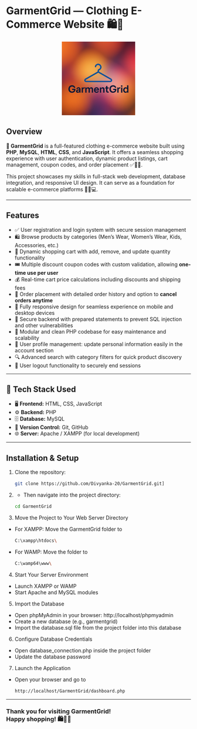 # GarmentGrid — Clothing E-Commerce Website 🛍️👕

<p align="center">
  <img src="https://github.com/Divyanka-20/GarmentGrid/raw/main/assets/logo.png" alt="GarmentGrid Logo" width="200" height="200" />
</p>

## Overview

**👗 GarmentGrid** is a full-featured clothing e-commerce website built using **PHP**, **MySQL**, **HTML**, **CSS**, and **JavaScript**. It offers a seamless shopping experience with user authentication, dynamic product listings, cart management, coupon codes, and order placement ✅🛒🔐.

This project showcases my skills in full-stack web development, database integration, and responsive UI design. It can serve as a foundation for scalable e-commerce platforms 🚀📱💻.

---

## Features

- ✅ User registration and login system with secure session management  
- 🛍️ Browse products by categories (Men’s Wear, Women’s Wear, Kids, Accessories, etc.)  
- 🛒 Dynamic shopping cart with add, remove, and update quantity functionality  
- 🎟️ Multiple discount coupon codes with custom validation, allowing **one-time use per user**  
- 💰 Real-time cart price calculations including discounts and shipping fees  
- 📝 Order placement with detailed order history and option to **cancel orders anytime**  
- 📱 Fully responsive design for seamless experience on mobile and desktop devices  
- 🔐 Secure backend with prepared statements to prevent SQL injection and other vulnerabilities  
- 🧩 Modular and clean PHP codebase for easy maintenance and scalability  
- 👤 User profile management: update personal information easily in the account section  
- 🔍 Advanced search with category filters for quick product discovery  
- 🚪 User logout functionality to securely end sessions
  
---

## 🚀 Tech Stack Used

- 🖥️ **Frontend:** HTML, CSS, JavaScript  
- ⚙️ **Backend:** PHP  
- 🗄️ **Database:** MySQL  
- 📂 **Version Control:** Git, GitHub  
- 🌐 **Server:** Apache / XAMPP (for local development)  

---

## Installation & Setup

1. Clone the repository:
   ```bash
   git clone https://github.com/Divyanka-20/GarmentGrid.git]
2. - Then navigate into the project directory:
   ```bash
   cd GarmentGrid
3. Move the Project to Your Web Server Directory
- For XAMPP: Move the GarmentGrid folder to
  ```bash
  C:\xampp\htdocs\
- For WAMP: Move the folder to
  ```bash
  C:\wamp64\www\
4. Start Your Server Environment
- Launch XAMPP or WAMP
- Start Apache and MySQL modules
5. Import the Database
- Open phpMyAdmin in your browser: http://localhost/phpmyadmin
- Create a new database (e.g., garmentgrid)
- Import the database.sql file from the project folder into this database
6. Configure Database Credentials
- Open database_connection.php inside the project folder
- Update the database password
7. Launch the Application
- Open your browser and go to
  ```bash
  http://localhost/GarmentGrid/dashboard.php

---

### Thank you for visiting GarmentGrid! <br> Happy shopping! 🛍️👗✨
